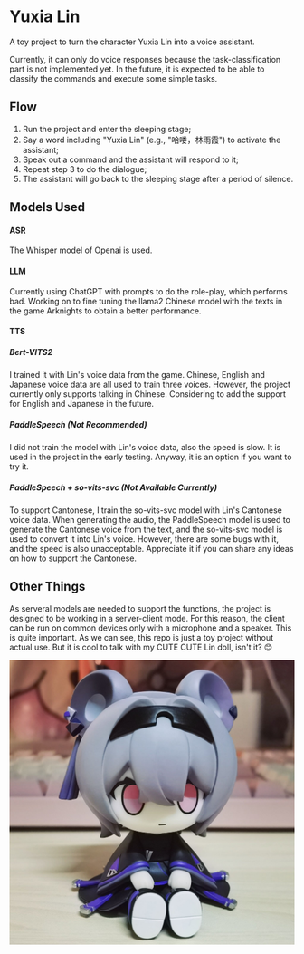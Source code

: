 # Yuxia Lin
A toy project to turn the character Yuxia Lin into a voice assistant.

Currently, it can only do voice responses because the task-classification part is not implemented yet. In the future, it is expected to be able to classify the commands and execute some simple tasks.

## Flow
1. Run the project and enter the sleeping stage;
2. Say a word including "Yuxia Lin" (e.g., "哈喽，林雨霞") to activate the assistant;
3. Speak out a command and the assistant will respond to it;
4. Repeat step 3 to do the dialogue;
5. The assistant will go back to the sleeping stage after a period of silence.


## Models Used
#### ASR
The Whisper model of Openai is used.
#### LLM
Currently using ChatGPT with prompts to do the role-play, which performs bad. Working on to fine tuning the llama2 Chinese model with the texts in the game Arknights to obtain a better performance.
#### TTS
##### Bert-VITS2
I trained it with Lin's voice data from the game. Chinese, English and Japanese voice data are all used to train three voices. However, the project currently only supports talking in Chinese. Considering to add the support for English and Japanese in the future.
##### PaddleSpeech (Not Recommended)
I did not train the model with Lin's voice data, also the speed is slow. It is used in the project in the early testing. Anyway, it is an option if you want to try it.
##### PaddleSpeech + so-vits-svc (Not Available Currently)
To support Cantonese, I train the so-vits-svc model with Lin's Cantonese voice data. When generating the audio, the PaddleSpeech model is used to generate the Cantonese voice from the text, and the so-vits-svc model is used to convert it into Lin's voice. However, there are some bugs with it, and the speed is also unacceptable. Appreciate it if you can share any ideas on how to support the Cantonese.


## Other Things
As serveral models are needed to support the functions, the project is designed to be working in a server-client mode. For this reason, the client can be run on common devices only with a microphone and a speaker. This is quite important. As we can see, this repo is just a toy project without actual use. But it is cool to talk with my CUTE CUTE Lin doll, isn't it? 😊

<img src="pics/lin.jpg" alt="1" style="zoom:50%;" />